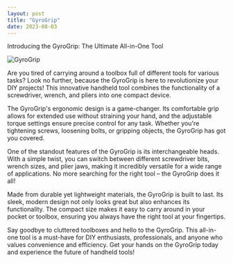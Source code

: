 ```yaml
---
layout: post
title: "GyroGrip"
date: 2023-08-03
---
```


Introducing the GyroGrip: The Ultimate All-in-One Tool

![GyroGrip](/imaginarytools/assets/2023-08-03.jpg)

Are you tired of carrying around a toolbox full of different tools for various tasks? Look no further, because the GyroGrip is here to revolutionize your DIY projects! This innovative handheld tool combines the functionality of a screwdriver, wrench, and pliers into one compact device.

The GyroGrip's ergonomic design is a game-changer. Its comfortable grip allows for extended use without straining your hand, and the adjustable torque settings ensure precise control for any task. Whether you're tightening screws, loosening bolts, or gripping objects, the GyroGrip has got you covered.

One of the standout features of the GyroGrip is its interchangeable heads. With a simple twist, you can switch between different screwdriver bits, wrench sizes, and plier jaws, making it incredibly versatile for a wide range of applications. No more searching for the right tool – the GyroGrip does it all!

Made from durable yet lightweight materials, the GyroGrip is built to last. Its sleek, modern design not only looks great but also enhances its functionality. The compact size makes it easy to carry around in your pocket or toolbox, ensuring you always have the right tool at your fingertips.

Say goodbye to cluttered toolboxes and hello to the GyroGrip. This all-in-one tool is a must-have for DIY enthusiasts, professionals, and anyone who values convenience and efficiency. Get your hands on the GyroGrip today and experience the future of handheld tools!
